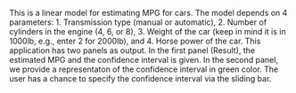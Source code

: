 
This is a linear model for estimating MPG for cars. The model depends on 4 parameters: 1. Transmission type (manual or automatic), 2. Number of cylinders in the engine (4, 6, or 8), 3. Weight of the car (keep in mind it is in 1000lb, e.g., enter 2 for 2000lb), and 4. Horse power of the car. This application has two panels as output. In the first panel (Result), the estimated MPG and the confidence interval is given. In the second panel, we provide a representaton of the confidence interval in green color. The user has a chance to specify the confidence interval via the sliding bar.  